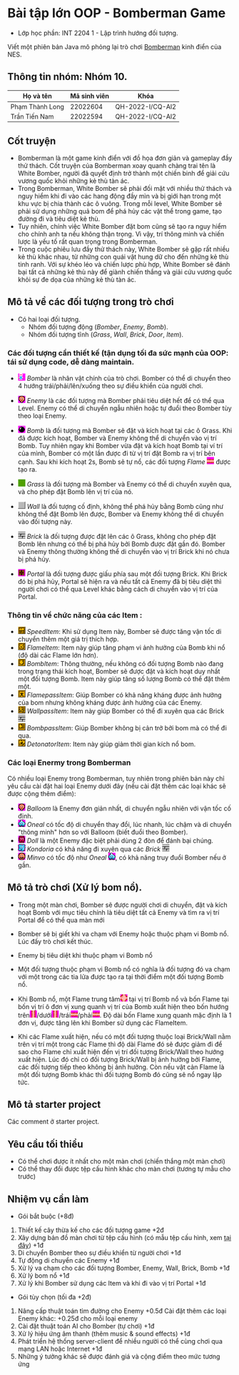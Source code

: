 # Bài tập lớn OOP - Bomberman Game
- Lớp học phần: INT 2204 1 - Lập trình hướng đối tượng.

Viết một phiên bản Java mô phỏng lại trò chơi [Bomberman](https://www.youtube.com/watch?v=mKIOVwqgSXM) kinh điển của NES.

## Thông tin nhóm: Nhóm 10.
| Họ và tên | Mã sinh viên | Khóa |
|-----------|--------------|------|
| Phạm Thành Long | 22022604 | QH-2022-I/CQ-AI2 |
| Trần Tiến Nam | 22022594 | QH-2022-I/CQ-AI2 |

## Cốt truyện 
- Bomberman là một game kinh điển với đồ họa đơn giản và gameplay đầy thử thách. Cốt truyện của Bomberman xoay quanh chàng trai tên là White Bomber, người đã quyết định trở thành một chiến binh để giải cứu vương quốc khỏi những kẻ thù tàn ác.
- Trong Bomberman, White Bomber sẽ phải đối mặt với nhiều thử thách và nguy hiểm khi đi vào các hang động đầy mìn và bị giới hạn trong một khu vực bị chia thành các ô vuông. Trong mỗi level, White Bomber sẽ phải sử dụng những quả bom để phá hủy các vật thể trong game, tạo đường đi và tiêu diệt kẻ thù.
- Tuy nhiên, chính việc White Bomber đặt bom cũng sẽ tạo ra nguy hiểm cho chính anh ta nếu không thận trọng. Vì vậy, trí thông minh và chiến lược là yếu tố rất quan trọng trong Bomberman.
- Trong cuộc phiêu lưu đầy thử thách này, White Bomber sẽ gặp rất nhiều kẻ thù khác nhau, từ những con quái vật hung dữ cho đến những kẻ thù tinh ranh. Với sự khéo léo và chiến lược phù hợp, White Bomber sẽ đánh bại tất cả những kẻ thù này để giành chiến thắng và giải cứu vương quốc khỏi sự đe dọa của những kẻ thù tàn ác.
## Mô tả về các đối tượng trong trò chơi
- Có hai loại đối tượng.
   - Nhóm đối tượng động (*Bomber*, *Enemy*, *Bomb*).
   - Nhóm đối tượng tĩnh (*Grass*, *Wall*, *Brick*, *Door*, *Item*).

### Các đối tượng cần thiết kế (tận dụng tối đa sức mạnh của OOP: tái sử dụng code, dễ dàng maintain.

- ![](res/sprites/player_down.png) *Bomber* là nhân vật chính của trò chơi. Bomber có thể di chuyển theo 4 hướng trái/phải/lên/xuống theo sự điều khiển của người chơi. 
- ![](res/sprites/balloom_left1.png) *Enemy* là các đối tượng mà Bomber phải tiêu diệt hết để có thể qua Level. Enemy có thể di chuyển ngẫu nhiên hoặc tự đuổi theo Bomber tùy theo loại Enemy.
- ![](res/sprites/bomb.png) *Bomb* là đối tượng mà Bomber sẽ đặt và kích hoạt tại các ô Grass. Khi đã được kích hoạt, Bomber và Enemy không thể di chuyển vào vị trí Bomb. Tuy nhiên ngay khi Bomber vừa đặt và kích hoạt Bomb tại ví trí của mình, Bomber có một lần được đi từ vị trí đặt Bomb ra vị trí bên cạnh. Sau khi kích hoạt 2s, Bomb sẽ tự nổ, các đối tượng *Flame* ![](res/sprites/explosion_horizontal.png) được tạo ra.

- ![](res/sprites/grass.png) *Grass* là đối tượng mà Bomber và Enemy có thể di chuyển xuyên qua, và cho phép đặt Bomb lên vị trí của nó.
- ![](res/sprites/wall.png) *Wall* là đối tượng cố định, không thể phá hủy bằng Bomb cũng như không thể đặt Bomb lên được, Bomber và Enemy không thể di chuyển vào đối tượng này.
- ![](res/sprites/brick.png) *Brick* là đối tượng được đặt lên các ô Grass, không cho phép đặt Bomb lên nhưng có thể bị phá hủy bởi Bomb được đặt gần đó. Bomber và Enemy thông thường không thể di chuyển vào vị trí Brick khi nó chưa bị phá hủy.


- ![](res/sprites/portal.png) *Portal* là đối tượng được giấu phía sau một đối tượng Brick. Khi Brick đó bị phá hủy, Portal sẽ hiện ra và nếu tất cả Enemy đã bị tiêu diệt thì người chơi có thể qua Level khác bằng cách di chuyển vào vị trí của Portal.

### Thông tin về chức năng của các Item :

- ![](res/sprites/powerup_speed.png) *SpeedItem*: Khi sử dụng Item này, Bomber sẽ được tăng vận tốc di chuyển thêm một giá trị thích hợp.
- ![](res/sprites/powerup_flames.png) *FlameItem*: Item này giúp tăng phạm vi ảnh hưởng của Bomb khi nổ (độ dài các Flame lớn hơn).
- ![](res/sprites/powerup_bombs.png) *BombItem*: Thông thường, nếu không có đối tượng Bomb nào đang trong trạng thái kích hoạt, Bomber sẽ được đặt và kích hoạt duy nhất một đối tượng Bomb. Item này giúp tăng số lượng Bomb có thể đặt thêm một.
- ![](res/sprites/powerup_flamepass.png) *FlamepassItem*: Giúp Bomber có khả năng kháng được ảnh hưởng của bom nhưng không kháng được ảnh hưởng của các Enemy.
- ![](res/sprites/powerup_wallpass.png) *WallpassItem*: Item này giúp Bomber có thể đi xuyên qua các Brick ![](res/sprites/brick.png)
- ![](res/sprites/powerup_bombpass.png) *BombpassItem*: Giúp Bomber không bị cản trở bởi bom mà có thể đi qua.
- ![](res/sprites/powerup_detonator.png) *DetonatorItem*: Item này giúp giảm thời gian kích nổ bom.

### Các loại Enermy trong Bomberman
Có nhiều loại Enemy trong Bomberman, tuy nhiên trong phiên bản này chỉ yêu cầu cài đặt hai loại Enemy dưới đây (nếu cài đặt thêm các loại khác sẽ được cộng thêm điểm):
- ![](res/sprites/balloom_left1.png) *Balloom* là Enemy đơn giản nhất, di chuyển ngẫu nhiên với vận tốc cố định.
- ![](res/sprites/oneal_left1.png) *Oneal* có tốc độ di chuyển thay đổi, lúc nhanh, lúc chậm và di chuyển "thông minh" hơn so với Balloom (biết đuổi theo Bomber).
- ![](res/sprites/doll_left1.png) *Doll* là một Enemy đặc biệt phải dùng 2 đòn để đánh bại chúng.
- ![](res/sprites/kondoria_left1.png) *Kondoria* có khả năng đi xuyên qua các *Brick* ![](res/sprites/brick.png)
- ![](res/sprites/minvo_left1.png) *Minvo* có tốc độ như *Oneal* ![](res/sprites/oneal_left1.png), có khả năng truy đuổi Bomber nếu ở gần.

## Mô tả trò chơi (Xử lý bom nổ).
- Trong một màn chơi, Bomber sẽ được người chơi di chuyển, đặt và kích hoạt Bomb với mục tiêu chính là tiêu diệt tất cả Enemy và tìm ra vị trí Portal để có thể qua màn mới
- Bomber sẽ bị giết khi va chạm với Enemy hoặc thuộc phạm vi Bomb nổ. Lúc đấy trò chơi kết thúc.
- Enemy bị tiêu diệt khi thuộc phạm vi Bomb nổ
- Một đối tượng thuộc phạm vi Bomb nổ có nghĩa là đối tượng đó va chạm với một trong các tia lửa được tạo ra tại thời điểm một đối tượng Bomb nổ.

- Khi Bomb nổ, một Flame trung tâm![](res/sprites/bomb_exploded.png) tại vị trí Bomb nổ và bốn Flame tại bốn vị trí ô đơn vị xung quanh vị trí của Bomb xuất hiện theo bốn hướng trên![](res/sprites/explosion_vertical.png)/dưới![](res/sprites/explosion_vertical.png)/trái![](res/sprites/explosion_horizontal.png)/phải![](res/sprites/explosion_horizontal.png). Độ dài bốn Flame xung quanh mặc định là 1 đơn vị, được tăng lên khi Bomber sử dụng các FlameItem.
- Khi các Flame xuất hiện, nếu có một đối tượng thuộc loại Brick/Wall nằm trên vị trí một trong các Flame thì độ dài Flame đó sẽ được giảm đi để sao cho Flame chỉ xuất hiện đến vị trí đối tượng Brick/Wall theo hướng xuất hiện. Lúc đó chỉ có đối tượng Brick/Wall bị ảnh hưởng bởi Flame, các đối tượng tiếp theo không bị ảnh hưởng. Còn nếu vật cản Flame là một đối tượng Bomb khác thì đối tượng Bomb đó cũng sẽ nổ ngay lập tức.

## Mô tả starter project
Các comment ở starter project.

## Yêu cầu tối thiểu
- Có thể chơi được ít nhất cho một màn chơi (chiến thắng một màn chơi)
- Có thể thay đổi được tệp cấu hình khác cho màn chơi (tương tự mẫu cho trước)

## Nhiệm vụ cần làm
- Gói bắt buộc (+8đ)
1. Thiết kế cây thừa kế cho các đối tượng game +2đ
2. Xây dựng bản đồ màn chơi từ tệp cấu hình (có mẫu tệp cấu hình, xem [tại đây](https://raw.githubusercontent.com/bqcuong/bomberman-starter/starter-2/res/levels/Level1.txt)) +1đ
3. Di chuyển Bomber theo sự điều khiển từ người chơi +1đ
4. Tự động di chuyển các Enemy +1đ
5. Xử lý va chạm cho các đối tượng Bomber, Enemy, Wall, Brick, Bomb +1đ
6. Xử lý bom nổ +1đ
7. Xử lý khi Bomber sử dụng các Item và khi đi vào vị trí Portal +1đ

- Gói tùy chọn (tối đa +2đ)
1. Nâng cấp thuật toán tìm đường cho Enemy +0.5đ
   Cài đặt thêm các loại Enemy khác: +0.25đ cho mỗi loại enemy
2. Cài đặt thuật toán AI cho Bomber (tự chơi) +1đ
3. Xử lý hiệu ứng âm thanh (thêm music & sound effects) +1đ
4. Phát triển hệ thống server-client để nhiều người có thể cùng chơi qua mạng LAN hoặc Internet +1đ
5. Những ý tưởng khác sẽ được đánh giá và cộng điểm theo mức tương ứng
